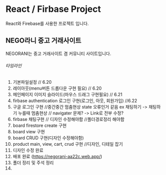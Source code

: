 # React / Firbase Project
React와 Firebase를 사용한 프로젝트 입니다.

## NEGO라니 중고 거래사이트
NEGORANI는 중고 거래사이트 겸 커뮤니티 사이트입니다.

###### 타임라인
1. 기본파일설정 // 6.20
2. 레이아웃(menu버튼 드롭다운 구현 필요) // 6.20
3. 메인페이지 이미지 슬라이드(마우스 드래그 구현필요) // 6.21
4. firbase authentication 로그인 구현(로그인, 아웃, 회원가입) //6.22
5. 구글 로그인 구현
//중간중간 멈춤현상 state 오류인거 같음 ex 채팅하기 -> 채팅하기 누를때 멈춤현상 // navigater 문제? -> Link로 전부 수정?
6. firbase 채팅구현 // 디자인 수정해야함
//폴더경로정리 해야함
7. board firestore create 구현
8. board view 구현
9. board CRUD 구현(디자인 수정해야함)
10. product main, view, cart, crud 구현
//디자인, 디테일 잡기
11. 디자인 수정 완료
12. 배포 완료 (https://negorani-aa22c.web.app/)
13. 폴더 정리 및 주석 정리
14. 
